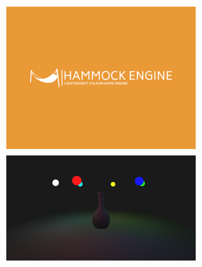 ![Hammock Engnine Logo](https://raw.githubusercontent.com/elliahu/HammockEngine/master/Img/hammock-engine-logo.png)

![Point Light System](https://raw.githubusercontent.com/elliahu/HammockEngine/master/Img/point_light_system.png)